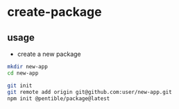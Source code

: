 # create-package

## usage

-   create a new package

```bash
mkdir new-app
cd new-app

git init
git remote add origin git@github.com:user/new-app.git
npm init @pentible/package@latest
```
